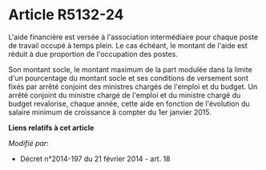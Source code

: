 # Article R5132-24

L'aide financière est versée à l'association intermédiaire pour chaque poste de travail occupé à temps plein. Le cas échéant,
le montant de l'aide est réduit à due proportion de l'occupation des postes. 

Son montant socle, le montant maximum de la part modulée dans la limite d'un pourcentage du montant socle et ses conditions
de versement sont fixés par arrêté conjoint des ministres chargés de l'emploi et du budget. Un arrêté conjoint du ministre
chargé de l'emploi et du ministre chargé du budget revalorise, chaque année, cette aide en fonction de l'évolution du salaire
minimum de croissance à compter du 1er janvier 2015.

**Liens relatifs à cet article**

_Modifié par_:

  - Décret n°2014-197 du 21 février 2014 - art. 18
